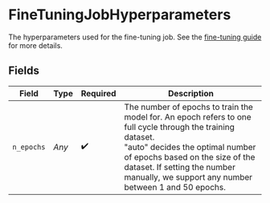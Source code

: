 # FineTuningJobHyperparameters

The hyperparameters used for the fine-tuning job. See the [fine-tuning guide](/docs/guides/fine-tuning) for more details.


## Fields

| Field                                                                                                                                                                                                                                                                     | Type                                                                                                                                                                                                                                                                      | Required                                                                                                                                                                                                                                                                  | Description                                                                                                                                                                                                                                                               |
| ------------------------------------------------------------------------------------------------------------------------------------------------------------------------------------------------------------------------------------------------------------------------- | ------------------------------------------------------------------------------------------------------------------------------------------------------------------------------------------------------------------------------------------------------------------------- | ------------------------------------------------------------------------------------------------------------------------------------------------------------------------------------------------------------------------------------------------------------------------- | ------------------------------------------------------------------------------------------------------------------------------------------------------------------------------------------------------------------------------------------------------------------------- |
| `n_epochs`                                                                                                                                                                                                                                                                | *Any*                                                                                                                                                                                                                                                                     | :heavy_check_mark:                                                                                                                                                                                                                                                        | The number of epochs to train the model for. An epoch refers to one full cycle through the training dataset.<br/>"auto" decides the optimal number of epochs based on the size of the dataset. If setting the number manually, we support any number between 1 and 50 epochs. |